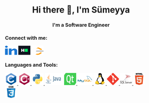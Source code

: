 <h1 align="center">Hi there 👋, I'm Sümeyya</h1>
<h3 align="center">I'm a Software Engineer</h3>


<h3 align="left">Connect with me:</h3>
<p align="left">


<a href="https://linkedin.com/in/sumeyyabektas" target="blank"><img align="center" src="./img/linkedin.svg" alt="sumeyyabektas" height="30" width="40" /></a>
<a href="https://www.hackerrank.com/sumeyye_bektass" target="blank"><img align="center" src="./img/hackerrank.svg" alt="sumeyye_bektass" height="30" width="40" /></a>
<a href="https://leetcode.com/sbektas/" target="blank"><img align="center" src="./img/leet-code.svg" alt="sumeyye_bektass" height="30" width="40" /></a>

<h3 align="left">Languages and Tools:</h3>
<p align="left"> <a href="https://www.cprogramming.com/" target="_blank" rel="noreferrer"> <img src="./img/c-original.svg" alt="c" width="40" height="40"/> </a>
<a href="https://www.w3schools.com/cpp/" target="_blank" rel="noreferrer"> <img src="./img/cplusplus-original.svg" alt="cplusplus" width="40" height="40"/> 
<a href="https://www.python.org" target="_blank" rel="noreferrer"> <img src="./img/python-original.svg" alt="python" width="40" height="40"/>
<a target="_blank" rel="noreferrer"> <img src="./img/java-ar21.svg" alt="java" width="60" height="40"/>
</a> <a href="https://www.qt.io/" target="_blank" rel="noreferrer"> <img src="./img/Qt_logo_2016.svg" alt="qt" width="40" height="40"/> </a> 
<a href="https://www.mysql.com/" target="_blank" rel="noreferrer"> <img src="./img/mysql-original-wordmark.svg" alt="mysql" width="50" height="40"/> </a> 
<a href="https://www.linux.org/" target="_blank" rel="noreferrer"> <img src="./img/linux-original.svg" alt="linux" width="40" height="40"/> </a> 
</a> <a href="https://git-scm.com/" target="_blank" rel="noreferrer"> <img src="./img/git-scm-icon.svg" alt="git" width="40" height="40"/> </a>  
<a href="https://www.microsoft.com/en-us/sql-server" target="_blank" rel="noreferrer"> <img src="./img/microsoft-sql-server-logo.svg" alt="mssql" width="40" height="40"/> </a>
<a href="https://www.w3.org/html/" target="_blank" rel="noreferrer"> <img src="./img/html5-original-wordmark.svg" alt="html5" width="40" height="40"/> </a>
</a> <a href="https://www.w3schools.com/css/" target="_blank" rel="noreferrer"> <img src="./img/css3-original-wordmark.svg" alt="css3" width="40" height="40"/> 
